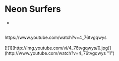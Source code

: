 # Neon Surfers
*
 <br />
https://www.youtube.com/watch?v=4_76tvgqwys <br />
 <br />
[![1](http://img.youtube.com/vi/4_76tvgqwys/0.jpg)](http://www.youtube.com/watch?v=4_76tvgqwys "1")
 
